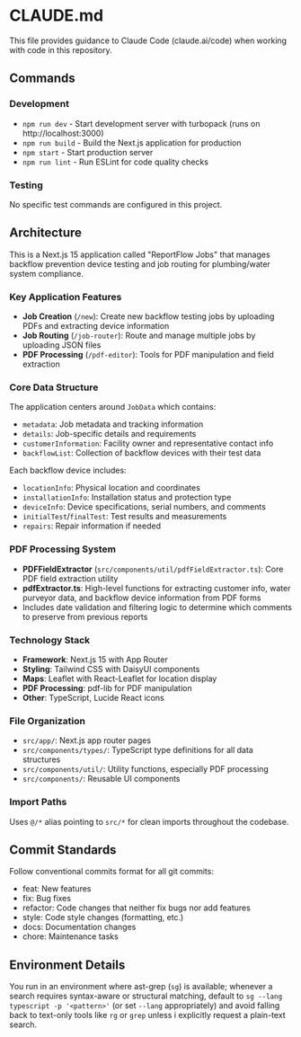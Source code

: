 # CLAUDE.md

This file provides guidance to Claude Code (claude.ai/code) when working with code in this repository.

## Commands

### Development

- `npm run dev` - Start development server with turbopack (runs on http://localhost:3000)
- `npm run build` - Build the Next.js application for production
- `npm start` - Start production server
- `npm run lint` - Run ESLint for code quality checks

### Testing

No specific test commands are configured in this project.

## Architecture

This is a Next.js 15 application called "ReportFlow Jobs" that manages backflow prevention device testing and job
routing for plumbing/water system compliance.

### Key Application Features

- **Job Creation** (`/new`): Create new backflow testing jobs by uploading PDFs and extracting device information
- **Job Routing** (`/job-router`): Route and manage multiple jobs by uploading JSON files
- **PDF Processing** (`/pdf-editor`): Tools for PDF manipulation and field extraction

### Core Data Structure

The application centers around `JobData` which contains:

- `metadata`: Job metadata and tracking information
- `details`: Job-specific details and requirements
- `customerInformation`: Facility owner and representative contact info
- `backflowList`: Collection of backflow devices with their test data

Each backflow device includes:

- `locationInfo`: Physical location and coordinates
- `installationInfo`: Installation status and protection type
- `deviceInfo`: Device specifications, serial numbers, and comments
- `initialTest`/`finalTest`: Test results and measurements
- `repairs`: Repair information if needed

### PDF Processing System

- **PDFFieldExtractor** (`src/components/util/pdfFieldExtractor.ts`): Core PDF field extraction utility
- **pdfExtractor.ts**: High-level functions for extracting customer info, water purveyor data, and backflow device
  information from PDF forms
- Includes date validation and filtering logic to determine which comments to preserve from previous reports

### Technology Stack

- **Framework**: Next.js 15 with App Router
- **Styling**: Tailwind CSS with DaisyUI components
- **Maps**: Leaflet with React-Leaflet for location display
- **PDF Processing**: pdf-lib for PDF manipulation
- **Other**: TypeScript, Lucide React icons

### File Organization

- `src/app/`: Next.js app router pages
- `src/components/types/`: TypeScript type definitions for all data structures
- `src/components/util/`: Utility functions, especially PDF processing
- `src/components/`: Reusable UI components

### Import Paths

Uses `@/*` alias pointing to `src/*` for clean imports throughout the codebase.

## Commit Standards

Follow conventional commits format for all git commits:

- feat: New features
- fix: Bug fixes
- refactor: Code changes that neither fix bugs nor add features
- style: Code style changes (formatting, etc.)
- docs: Documentation changes
- chore: Maintenance tasks

## Environment Details

You run in an environment where ast-grep (`sg`) is available; whenever a search requires syntax-aware or structural
matching, default to `sg --lang typescript -p '<pattern>'` (or set `--lang` appropriately) and avoid falling back to
text-only tools like `rg` or `grep` unless i explicitly request a plain-text search.